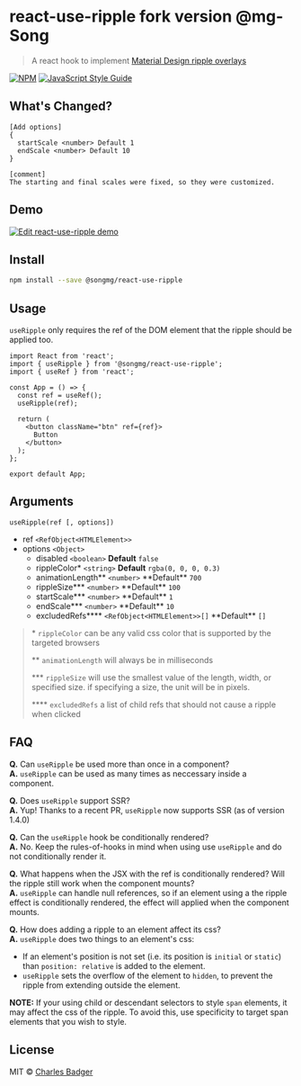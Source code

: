 # react-use-ripple fork version @mg-Song

> A react hook to implement [Material Design ripple overlays](https://www.google.com)

[![NPM](https://img.shields.io/npm/v/react-use-ripple.svg)](https://www.npmjs.com/package/react-use-ripple) [![JavaScript Style Guide](https://img.shields.io/badge/code_style-standard-brightgreen.svg)](https://standardjs.com)

## What's Changed?

```
[Add options]
{
  startScale <number> Default 1
  endScale <number> Default 10
}

[comment]
The starting and final scales were fixed, so they were customized.

```

## Demo

[![Edit react-use-ripple demo](https://codesandbox.io/static/img/play-codesandbox.svg)](https://codesandbox.io/s/heuristic-currying-kp08n?fontsize=14&hidenavigation=1&theme=dark)

## Install

```bash
npm install --save @songmg/react-use-ripple
```

## Usage

`useRipple` only requires the ref of the DOM element that the ripple should be applied too.

```tsx
import React from 'react';
import { useRipple } from '@songmg/react-use-ripple';
import { useRef } from 'react';

const App = () => {
  const ref = useRef();
  useRipple(ref);

  return (
    <button className="btn" ref={ref}>
      Button
    </button>
  );
};

export default App;
```

## Arguments

`useRipple(ref [, options])`

- ref `<RefObject<HTMLElement>>`
- options `<Object>`
  - disabled `<boolean>` **Default** `false`
  - rippleColor\* `<string>` **Default** `rgba(0, 0, 0, 0.3)`
  - animationLength** `<number>` **Default\*\* `700`
  - rippleSize**\* `<number>` **Default\*\* `100`
  - startScale**\* `<number>` **Default\*\* `1`
  - endScale**\* `<number>` **Default\*\* `10`
  - excludedRefs**\*\* `<RefObject<HTMLElement>>[]` **Default\*\* `[]`

> \* `rippleColor` can be any valid css color that is supported by the targeted browsers
>
> \*\* `animationLength` will always be in milliseconds
>
> \*\*\* `rippleSize` will use the smallest value of the length, width, or specified size. if specifying a size, the unit will be in pixels.
>
> \*\*\*\* `excludedRefs` a list of child refs that should not cause a ripple when clicked

## FAQ

**Q.** Can `useRipple` be used more than once in a component?  
**A.** `useRipple` can be used as many times as neccessary inside a component.

**Q.** Does `useRipple` support SSR?  
**A.** Yup! Thanks to a recent PR, `useRipple` now supports SSR (as of version 1.4.0)

**Q.** Can the `useRipple` hook be conditionally rendered?  
**A.** No. Keep the rules-of-hooks in mind when using use `useRipple` and do not conditionally render it.

**Q.** What happens when the JSX with the ref is conditionally rendered? Will the ripple still work when the component mounts?  
**A.** `useRipple` can handle null references, so if an element using a the ripple effect is conditionally rendered, the effect will applied when the component mounts.

**Q.** How does adding a ripple to an element affect its css?  
**A.** `useRipple` does two things to an element's css:

- If an element's position is not set (i.e. its position is `initial` or `static`) than `position: relative` is added to the element.
- `useRipple` sets the overflow of the element to `hidden`, to prevent the ripple from extending outside the element.

**NOTE:** If your using child or descendant selectors to style `span` elements, it may affect the css of the ripple. To avoid this, use specificity to target span elements that you wish to style.

## License

MIT © [Charles Badger](https://github.com/cbadger85)
